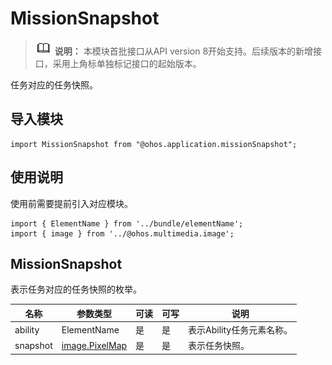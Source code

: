 # MissionSnapshot


> ![icon-note.gif](public_sys-resources/icon-note.gif) **说明：**
> 本模块首批接口从API version 8开始支持。后续版本的新增接口，采用上角标单独标记接口的起始版本。


任务对应的任务快照。


## 导入模块

```
import MissionSnapshot from "@ohos.application.missionSnapshot";
```
## 使用说明

使用前需要提前引入对应模块。

```
import { ElementName } from '../bundle/elementName';
import { image } from '../@ohos.multimedia.image';
```

## MissionSnapshot

表示任务对应的任务快照的枚举。

  | 名称 | 参数类型 | 可读 | 可写 | 说明 |
| -------- | -------- | -------- | -------- | -------- |
| ability | ElementName | 是 | 是 | 表示Ability任务元素名称。 |
| snapshot | [image.PixelMap](js-apis-image.md) | 是 | 是 | 表示任务快照。 |
